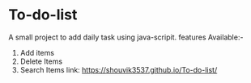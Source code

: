 # To-do-list
A small project to add daily task using java-scripit.
features Available:-
1. Add items
2. Delete Items
3. Search Items
link: https://shouvik3537.github.io/To-do-list/
